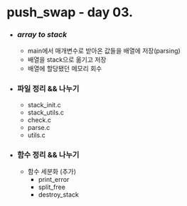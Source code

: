 # push_swap - day 03.

- ### *array to stack*
  - main에서 매개변수로 받아온 값들을 배열에 저장(parsing)
  - 배열을 stack으로 옮기고 저장
  - 배열에 할당됐던 메모리 회수
- ### 파일 정리 && 나누기
  - stack_init.c
  - stack_utils.c
  - check.c
  - parse.c
  - utils.c
- ### 함수 정리 && 나누기
  - 함수 세분화 (추가)
    - print_error
    - split_free
    - destroy_stack